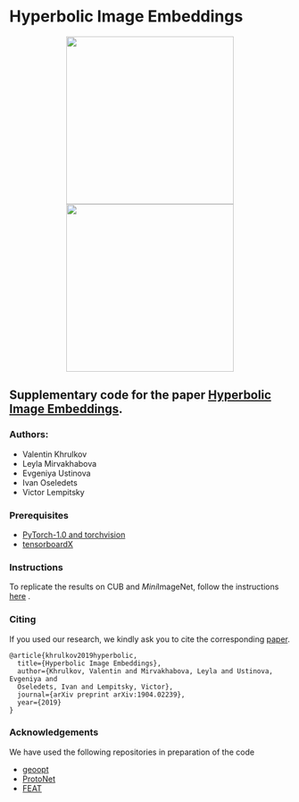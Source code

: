 # Hyperbolic Image Embeddings

<p align="middle">
  <img src="assets/poincare.png" width="300" />
  <img src="assets/pball_ops.png" width="300" /> 
</p>

## Supplementary code for the paper [Hyperbolic Image Embeddings](https://arxiv.org/abs/1904.02239).

### Authors:
- Valentin Khrulkov
- Leyla Mirvakhabova
- Evgeniya Ustinova
- Ivan Oseledets
- Victor Lempitsky

### Prerequisites

- [PyTorch-1.0 and torchvision](https://pytorch.org/) 
- [tensorboardX](https://github.com/lanpa/tensorboardX)


### Instructions

To replicate the results on CUB and *Mini*ImageNet, follow the instructions [here](https://github.com/KhrulkovV/hyperbolic-image-embeddings/tree/master/examples/fewshot) .

### Citing
If you used our research, we kindly ask you to cite the corresponding [paper](https://arxiv.org/abs/1904.02239).
```
@article{khrulkov2019hyperbolic, 
  title={Hyperbolic Image Embeddings},
  author={Khrulkov, Valentin and Mirvakhabova, Leyla and Ustinova, Evgeniya and 
  Oseledets, Ivan and Lempitsky, Victor},
  journal={arXiv preprint arXiv:1904.02239},
  year={2019}
}
```


### Acknowledgements 

We have used the following repositories in preparation of the code

- [geoopt](https://github.com/geoopt)
- [ProtoNet](https://github.com/cyvius96/prototypical-network-pytorch)
- [FEAT](https://github.com/Sha-Lab/FEAT)
